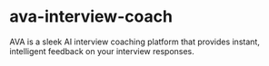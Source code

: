 # ava-interview-coach
AVA is a sleek AI interview coaching platform that provides instant, intelligent feedback on your interview responses.

